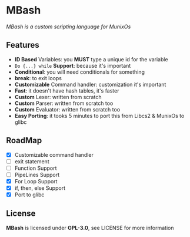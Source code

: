 # MBash
*MBash is a custom scripting language for MunixOs*

## Features

- **ID Based** Variables: you **MUST** type a unique id for the variable
- `Do {...} while` **Support**: because it's important
- **Conditional**: you will need conditionals for something
- **break**: to exit loops
- **Customizable** Command handler: customization it's important
- **Fast**: it doesn't have hash tables, it's faster
- **Custom** Lexer: written from scratch
- **Custom** Parser: written from scratch too
- **Custom** Evaluator: written from scratch too
- **Easy Porting**: it tooks 5 minutes to port this from Libcs2 & MunixOs to glibc

## RoadMap

- [x] Customizable command handler
- [ ] exit statement
- [ ] Function Support
- [ ] PipeLines Support
- [x] For Loop Support
- [x] if, then, else Support
- [x] Port to glibc

## License

**MBash** is licensed under **GPL-3.0**, see LICENSE for more information

